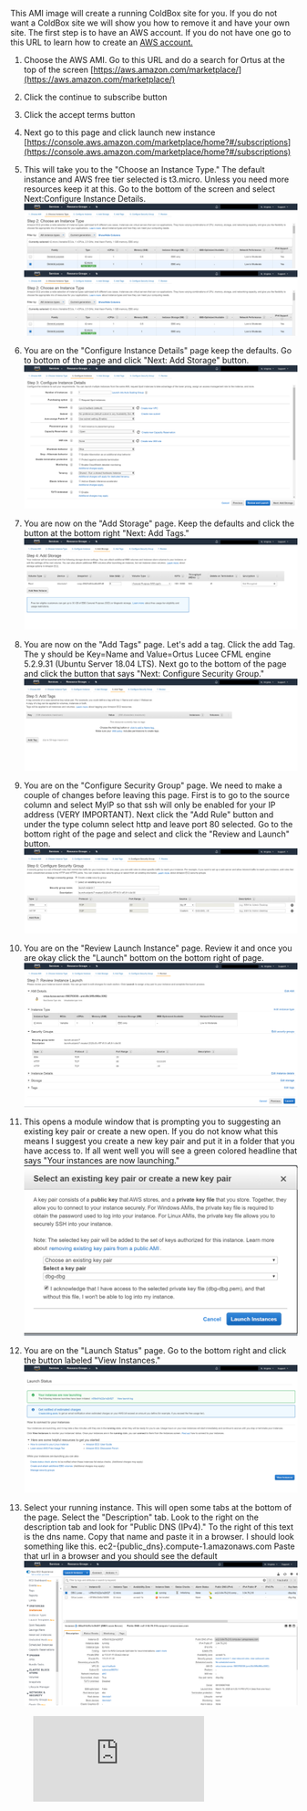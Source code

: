This AMI image will create a running ColdBox site for you. If you do not want a ColdBox site we will show you how to remove it and have your own site. The first step is to have an AWS account. If you do not have one go to this URL to learn how to create an [AWS account.]( [https://aws.amazon.com/premiumsupport/knowledge-center/create-and-activate-aws-account/](https://aws.amazon.com/premiumsupport/knowledge-center/create-and-activate-aws-account/))

1.  Choose the AWS AMI. Go to this URL and do a search for Ortus at the top of the screen [https://aws.amazon.com/marketplace/](https://aws.amazon.com/marketplace/)
    
2.  Click the continue to subscribe button
    
3.  Click the accept terms button
    
4.  Next go to this page and click launch new instance [https://console.aws.amazon.com/marketplace/home?#/subscriptions](https://console.aws.amazon.com/marketplace/home?#/subscriptions)
    
5.  This will take you to the "Choose an Instance Type." The default instance and AWS free tier selected is t3.micro. Unless you need more resources keep it at this. Go to the bottom of the screen and select Next:Configure Instance Details.
    <img src="https://raw.githubusercontent.com/murpg/murpg.github.io/master/images/step2.png" border="0" width="500px" />
    ![Step 2](https://raw.githubusercontent.com/murpg/murpg.github.io/master/images/step2z.png??v=4&s=200)
6.  You are on the "Configure Instance Details" page keep the defaults. Go to bottom of the page and click "Next: Add Storage" button.
    ![Step 3](https://raw.githubusercontent.com/murpg/murpg.github.io/master/images/step3.png)
7.  You are now on the "Add Storage" page. Keep the defaults and click the button at the bottom right "Next: Add Tags."
    ![Step 4](https://raw.githubusercontent.com/murpg/murpg.github.io/master/images/step4.png)
8.  You are now on the "Add Tags" page. Let's add a tag. Click the add Tag. The y should be Key=Name and Value=Ortus Lucee CFML engine 5.2.9.31 (Ubuntu Server 18.04 LTS). Next go to the bottom of the page and click the button that says "Next: Configure Security Group."
    ![Step 5](https://raw.githubusercontent.com/murpg/murpg.github.io/master/images/step5.png)  
9.  You are on the "Configure Security Group" page. We need to make a couple of changes before leaving this page. First is to go to the source column and select MyIP so that ssh will only be enabled for your IP address (VERY IMPORTANT). Next click the "Add Rule" button and under the type column select http and leave port 80 selected. Go to the bottom right of the page and select and click the "Review and Launch" button.
    ![Step 6](https://raw.githubusercontent.com/murpg/murpg.github.io/master/images/step6.png)
10.  You are on the "Review Launch Instance" page. Review it and once you are okay click the "Launch" bottom on the bottom right of page.
    ![Step 7](https://raw.githubusercontent.com/murpg/murpg.github.io/master/images/step7.png)
11.  This opens a module window that is prompting you to suggesting an existing key pair or create a new open. If you do not know what this means I suggest you create a new key pair and put it in a folder that you have access to. If all went well you will see a green colored headline that says "Your instances are now launching."
    ![Step Modal](https://raw.githubusercontent.com/murpg/murpg.github.io/master/images/step7a.png)
12.  You are on the "Launch Status" page. Go to the bottom right and click the button labeled "View Instances."
    ![Step 8](https://raw.githubusercontent.com/murpg/murpg.github.io/master/images/step8.png) 
13.  Select your running instance. This will open some tabs at the bottom of the page. Select the "Description" tab. Look to the right on the description tab and look for "Public DNS (IPv4)." To the right of this text is the dns name. Copy that name and paste it in a browser. I should look something like this. ec2-{public_dns}.compute-1.amazonaws.com Paste that url in a browser and you should see the default
    ![Step 9](https://raw.githubusercontent.com/murpg/murpg.github.io/master/images/step9.png)
<figure class="video_container">
  <iframe src="https://www.youtube.com/embed/NoFLJLJ7abE" frameborder="0" allowfullscreen="true"> </iframe>
</figure>